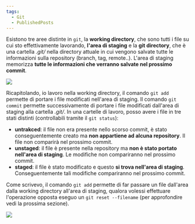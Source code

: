 ```yaml
---
tags:
  - Git
  - PublishedPosts
---
```

Esistono tre aree distinte in `git`, la **working directory**, che sono tutti i file su cui sto effettivamente lavorando, **l'area di staging** e la **git directory**, che è una cartella *.git/* nella directory attuale in cui vengono salvate tutte le informazioni sulla repository (branch, tag, remote..).
L'area di staging memorizza **tutte le informazioni che verranno salvate nel prossimo commit**.

![](https://qph.is.quoracdn.net/main-qimg-c37b1af0f0854db3e07553803c1c9d77)

Ricapitolando, io lavoro nella working directory, il comando `git add` permette di portare i file modificati nell'area di staging. Il comando `git commit` permette successivamente di portare i file modificati dall'area di staging alla cartella *.git/*.
In una cartelle di lavoro, posso avere i file in tre stati distinti (controllabili tramite il `git status`):

- **untrakced**: il file non era presente nello scorso commit, è stato conseguentemente creato ma **non appartiene ad alcuna repository**. Il file non comparirà nel prossimo commit.
- **unstaged**: il file è presente nella repository ma **non è stato portato nell'area di staging**. Le modifiche non compariranno nel prossimo commit.
- **staged**: il file è stato modificato e questo **si trova nell'area di staging**. Conseguentemente tali modifiche compariranno nel prossimo commit.

Come scrivevo, il comando `git add` permette di far passare un file dall'area dalla working directory all'area di staging, qualora volessi effettuare l'operazione opposta eseguo un `git reset --filename` (per approfondire vedi la prossima sezione).

![](http://i.stack.imgur.com/XwVzT.png)